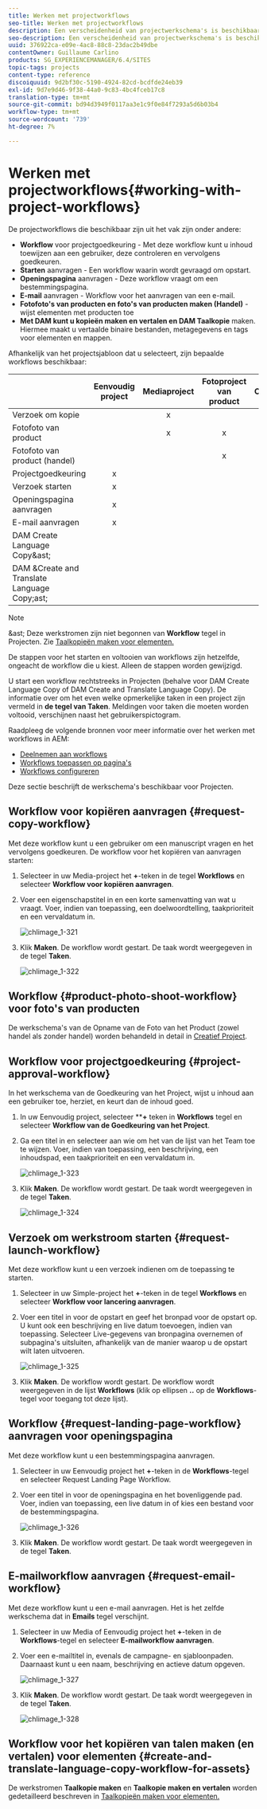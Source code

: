 ```yaml
---
title: Werken met projectworkflows
seo-title: Werken met projectworkflows
description: Een verscheidenheid van projectwerkschema's is beschikbaar uit de doos.
seo-description: Een verscheidenheid van projectwerkschema's is beschikbaar uit de doos.
uuid: 376922ca-e09e-4ac8-88c8-23dac2b49dbe
contentOwner: Guillaume Carlino
products: SG_EXPERIENCEMANAGER/6.4/SITES
topic-tags: projects
content-type: reference
discoiquuid: 9d2bf30c-5190-4924-82cd-bcdfde24eb39
exl-id: 9d7e9d46-9f38-44a0-9c83-4bc4fceb17c8
translation-type: tm+mt
source-git-commit: bd94d3949f0117aa3e1c9f0e84f7293a5d6b03b4
workflow-type: tm+mt
source-wordcount: '739'
ht-degree: 7%

---
```


# Werken met projectworkflows{#working-with-project-workflows}

De projectworkflows die beschikbaar zijn uit het vak zijn onder andere:

* **Workflow**  voor projectgoedkeuring - Met deze workflow kunt u inhoud toewijzen aan een gebruiker, deze controleren en vervolgens goedkeuren.
* **Starten**  aanvragen - Een workflow waarin wordt gevraagd om opstart.
* **Openingspagina**  aanvragen - Deze workflow vraagt om een bestemmingspagina.
* **E-mail**  aanvragen - Workflow voor het aanvragen van een e-mail.
* **Fotofoto&#39;s van producten en foto&#39;s van producten maken (Handel)**  - wijst elementen met producten toe
* **Met DAM kunt u kopieën maken en vertalen en DAM Taalkopie**  maken. Hiermee maakt u vertaalde binaire bestanden, metagegevens en tags voor elementen en mappen.

Afhankelijk van het projectsjabloon dat u selecteert, zijn bepaalde workflows beschikbaar:

|  | **Eenvoudig project** | **Mediaproject** | **Fotoproject van product** | **Omzettingsproject** |
|---|:-:|:-:|:-:|:-:|
| Verzoek om kopie |  | x |  |  |
| Fotofoto van product |  | x | x |  |
| Fotofoto van product (handel) |  |  | x |  |
| Projectgoedkeuring | x |  |  |  |
| Verzoek starten | x |  |  |  |
| Openingspagina aanvragen | x |  |  |  |
| E-mail aanvragen | x |  |  |  |
| DAM Create Language Copy&amp;ast; |  |  |  | x |
| DAM &amp;Create and Translate Language Copy;ast; |  |  |  | x |

>[!NOTE]
>
>&amp;ast; Deze werkstromen zijn niet begonnen van **Workflow** tegel in Projecten. Zie [Taalkopieën maken voor elementen.](/help/sites-administering/tc-manage.md)

De stappen voor het starten en voltooien van workflows zijn hetzelfde, ongeacht de workflow die u kiest. Alleen de stappen worden gewijzigd.

U start een workflow rechtstreeks in Projecten (behalve voor DAM Create Language Copy of DAM Create and Translate Language Copy). De informatie over om het even welke opmerkelijke taken in een project zijn vermeld in **de tegel van Taken**. Meldingen voor taken die moeten worden voltooid, verschijnen naast het gebruikerspictogram.

Raadpleeg de volgende bronnen voor meer informatie over het werken met workflows in AEM:

* [Deelnemen aan workflows](/help/sites-authoring/workflows-participating.md)
* [Workflows toepassen op pagina&#39;s](/help/sites-authoring/workflows-applying.md)
* [Workflows configureren](/help/sites-administering/workflows.md)

Deze sectie beschrijft de werkschema&#39;s beschikbaar voor Projecten.

## Workflow voor kopiëren aanvragen {#request-copy-workflow}

Met deze workflow kunt u een gebruiker om een manuscript vragen en het vervolgens goedkeuren. De workflow voor het kopiëren van aanvragen starten:

1. Selecteer in uw Media-project het **+**-teken in de tegel **Workflows** en selecteer **Workflow voor kopiëren aanvragen**.
1. Voer een eigenschapstitel in en een korte samenvatting van wat u vraagt. Voer, indien van toepassing, een doelwoordtelling, taakprioriteit en een vervaldatum in.

   ![chlimage_1-321](assets/chlimage_1-321.png)

1. Klik **Maken**. De workflow wordt gestart. De taak wordt weergegeven in de tegel **Taken**.

   ![chlimage_1-322](assets/chlimage_1-322.png)

## Workflow {#product-photo-shoot-workflow} voor foto&#39;s van producten

De werkschema&#39;s van de Opname van de Foto van het Product (zowel handel als zonder handel) worden behandeld in detail in [Creatief Project](/help/sites-authoring/managing-product-information.md).

## Workflow voor projectgoedkeuring {#project-approval-workflow}

In het werkschema van de Goedkeuring van het Project, wijst u inhoud aan een gebruiker toe, herziet, en keurt dan de inhoud goed.

1. In uw Eenvoudig project, selecteer ****+** teken in **Workflows** tegel en selecteer **Workflow van de Goedkeuring van het Project**.
1. Ga een titel in en selecteer aan wie om het van de lijst van het Team toe te wijzen. Voer, indien van toepassing, een beschrijving, een inhoudspad, een taakprioriteit en een vervaldatum in.

   ![chlimage_1-323](assets/chlimage_1-323.png)

1. Klik **Maken**. De workflow wordt gestart. De taak wordt weergegeven in de tegel **Taken**.

   ![chlimage_1-324](assets/chlimage_1-324.png)

## Verzoek om werkstroom starten {#request-launch-workflow}

Met deze workflow kunt u een verzoek indienen om de toepassing te starten.

1. Selecteer in uw Simple-project het **+**-teken in de tegel **Workflows** en selecteer **Workflow voor lancering aanvragen**.
1. Voer een titel in voor de opstart en geef het bronpad voor de opstart op. U kunt ook een beschrijving en live datum toevoegen, indien van toepassing. Selecteer Live-gegevens van bronpagina overnemen of subpagina&#39;s uitsluiten, afhankelijk van de manier waarop u de opstart wilt laten uitvoeren.

   ![chlimage_1-325](assets/chlimage_1-325.png)

1. Klik **Maken**. De workflow wordt gestart. De workflow wordt weergegeven in de lijst **Workflows** (klik op ellipsen **..** op de **Workflows**-tegel voor toegang tot deze lijst).

## Workflow {#request-landing-page-workflow} aanvragen voor openingspagina

Met deze workflow kunt u een bestemmingspagina aanvragen.

1. Selecteer in uw Eenvoudig project het **+**-teken in de **Workflows**-tegel en selecteer Request Landing Page Workflow.
1. Voer een titel in voor de openingspagina en het bovenliggende pad. Voer, indien van toepassing, een live datum in of kies een bestand voor de bestemmingspagina.

   ![chlimage_1-326](assets/chlimage_1-326.png)

1. Klik **Maken**. De workflow wordt gestart. De taak wordt weergegeven in de tegel **Taken**.

## E-mailworkflow aanvragen {#request-email-workflow}

Met deze workflow kunt u een e-mail aanvragen. Het is het zelfde werkschema dat in **Emails** tegel verschijnt.

1. Selecteer in uw Media of Eenvoudig project het **+**-teken in de **Workflows**-tegel en selecteer **E-mailworkflow aanvragen**.
1. Voer een e-mailtitel in, evenals de campagne- en sjabloonpaden. Daarnaast kunt u een naam, beschrijving en actieve datum opgeven.

   ![chlimage_1-327](assets/chlimage_1-327.png)

1. Klik **Maken**. De workflow wordt gestart. De taak wordt weergegeven in de tegel **Taken**.

   ![chlimage_1-328](assets/chlimage_1-328.png)

## Workflow voor het kopiëren van talen maken (en vertalen) voor elementen {#create-and-translate-language-copy-workflow-for-assets}

De werkstromen **Taalkopie maken** en **Taalkopie maken en vertalen** worden gedetailleerd beschreven in [Taalkopieën maken voor elementen.](/help/assets/translation-projects.md)
